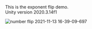 This is the exponent flip demo. <br/>
Unity version 2020.3.14f1 <br/>

![number flip 2021-11-13 16-39-09-697](https://user-images.githubusercontent.com/54160011/167949097-8561914f-0e30-4c4b-ac3e-33d848f24783.gif)
